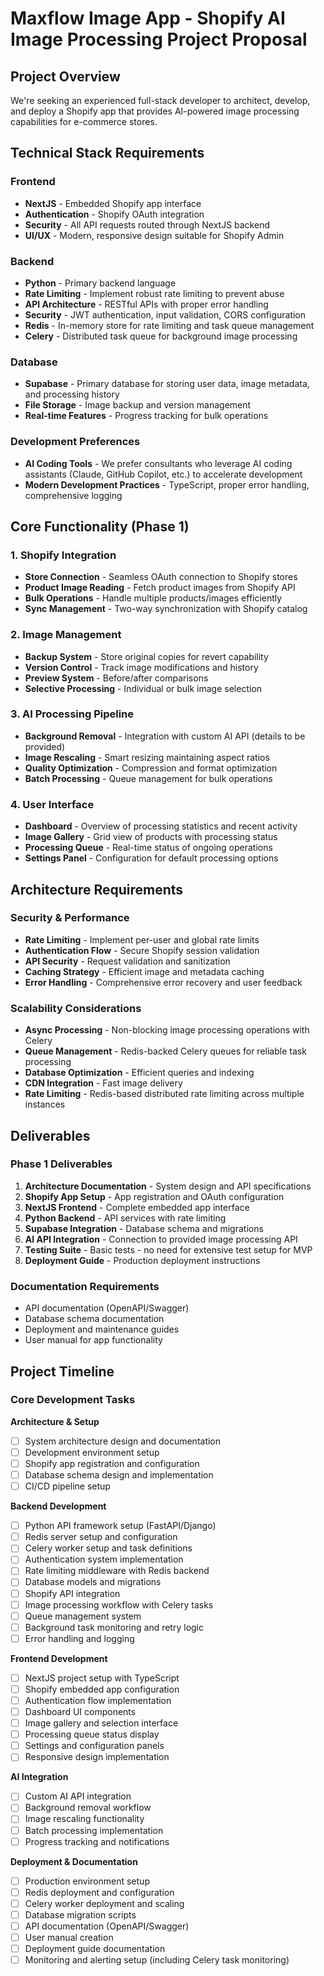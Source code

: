 # Maxflow Image App - Shopify AI Image Processing Project Proposal

## Project Overview

We're seeking an experienced full-stack developer to architect, develop, and deploy a Shopify app that provides AI-powered image processing capabilities for e-commerce stores. 
## Technical Stack Requirements

### Frontend
- **NextJS** - Embedded Shopify app interface
- **Authentication** - Shopify OAuth integration
- **Security** - All API requests routed through NextJS backend
- **UI/UX** - Modern, responsive design suitable for Shopify Admin

### Backend
- **Python** - Primary backend language
- **Rate Limiting** - Implement robust rate limiting to prevent abuse
- **API Architecture** - RESTful APIs with proper error handling
- **Security** - JWT authentication, input validation, CORS configuration
- **Redis** - In-memory store for rate limiting and task queue management
- **Celery** - Distributed task queue for background image processing

### Database
- **Supabase** - Primary database for storing user data, image metadata, and processing history
- **File Storage** - Image backup and version management
- **Real-time Features** - Progress tracking for bulk operations

### Development Preferences
- **AI Coding Tools** - We prefer consultants who leverage AI coding assistants (Claude, GitHub Copilot, etc.) to accelerate development
- **Modern Development Practices** - TypeScript, proper error handling, comprehensive logging

## Core Functionality (Phase 1)

### 1. Shopify Integration
- **Store Connection** - Seamless OAuth connection to Shopify stores
- **Product Image Reading** - Fetch product images from Shopify API
- **Bulk Operations** - Handle multiple products/images efficiently
- **Sync Management** - Two-way synchronization with Shopify catalog

### 2. Image Management
- **Backup System** - Store original copies for revert capability
- **Version Control** - Track image modifications and history
- **Preview System** - Before/after comparisons
- **Selective Processing** - Individual or bulk image selection

### 3. AI Processing Pipeline
- **Background Removal** - Integration with custom AI API (details to be provided)
- **Image Rescaling** - Smart resizing maintaining aspect ratios
- **Quality Optimization** - Compression and format optimization
- **Batch Processing** - Queue management for bulk operations

### 4. User Interface
- **Dashboard** - Overview of processing statistics and recent activity
- **Image Gallery** - Grid view of products with processing status
- **Processing Queue** - Real-time status of ongoing operations
- **Settings Panel** - Configuration for default processing options

## Architecture Requirements

### Security & Performance
- **Rate Limiting** - Implement per-user and global rate limits
- **Authentication Flow** - Secure Shopify session validation
- **API Security** - Request validation and sanitization
- **Caching Strategy** - Efficient image and metadata caching
- **Error Handling** - Comprehensive error recovery and user feedback

### Scalability Considerations
- **Async Processing** - Non-blocking image processing operations with Celery
- **Queue Management** - Redis-backed Celery queues for reliable task processing
- **Database Optimization** - Efficient queries and indexing
- **CDN Integration** - Fast image delivery
- **Rate Limiting** - Redis-based distributed rate limiting across multiple instances

## Deliverables

### Phase 1 Deliverables
1. **Architecture Documentation** - System design and API specifications
2. **Shopify App Setup** - App registration and OAuth configuration
3. **NextJS Frontend** - Complete embedded app interface
4. **Python Backend** - API services with rate limiting
5. **Supabase Integration** - Database schema and migrations
6. **AI API Integration** - Connection to provided image processing API
7. **Testing Suite** - Basic tests - no need for extensive test setup for MVP
8. **Deployment Guide** - Production deployment instructions

### Documentation Requirements
- API documentation (OpenAPI/Swagger)
- Database schema documentation
- Deployment and maintenance guides
- User manual for app functionality

## Project Timeline

### Core Development Tasks

**Architecture & Setup**
- [ ] System architecture design and documentation
- [ ] Development environment setup
- [ ] Shopify app registration and configuration
- [ ] Database schema design and implementation
- [ ] CI/CD pipeline setup

**Backend Development**
- [ ] Python API framework setup (FastAPI/Django)
- [ ] Redis server setup and configuration
- [ ] Celery worker setup and task definitions
- [ ] Authentication system implementation
- [ ] Rate limiting middleware with Redis backend
- [ ] Database models and migrations
- [ ] Shopify API integration
- [ ] Image processing workflow with Celery tasks
- [ ] Queue management system
- [ ] Background task monitoring and retry logic
- [ ] Error handling and logging

**Frontend Development**
- [ ] NextJS project setup with TypeScript
- [ ] Shopify embedded app configuration
- [ ] Authentication flow implementation
- [ ] Dashboard UI components
- [ ] Image gallery and selection interface
- [ ] Processing queue status display
- [ ] Settings and configuration panels
- [ ] Responsive design implementation

**AI Integration**
- [ ] Custom AI API integration
- [ ] Background removal workflow
- [ ] Image rescaling functionality
- [ ] Batch processing implementation
- [ ] Progress tracking and notifications

**Deployment & Documentation**
- [ ] Production environment setup
- [ ] Redis deployment and configuration
- [ ] Celery worker deployment and scaling
- [ ] Database migration scripts
- [ ] API documentation (OpenAPI/Swagger)
- [ ] User manual creation
- [ ] Deployment guide documentation
- [ ] Monitoring and alerting setup (including Celery task monitoring)